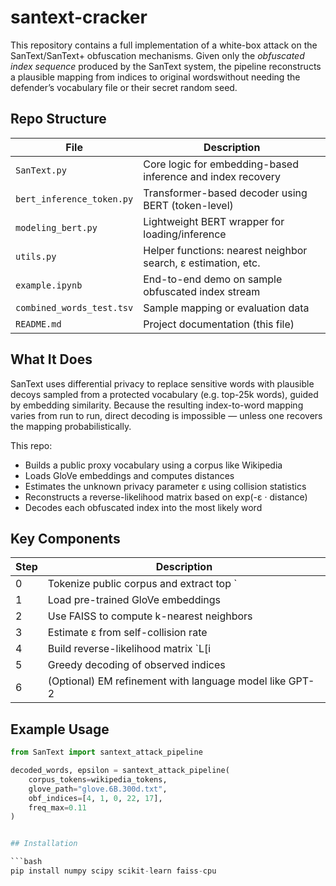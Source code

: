# santext-cracker
 This repository contains a full implementation of a white-box attack on the SanText/SanText+ obfuscation mechanisms. Given only the *obfuscated index sequence* produced by the SanText system, the pipeline reconstructs a plausible mapping from indices to original wordswithout needing the defender’s vocabulary file or their secret random seed.


## Repo Structure
| File                      | Description |
|---------------------------|-------------|
| `SanText.py`              | Core logic for embedding-based inference and index recovery |
| `bert_inference_token.py` | Transformer-based decoder using BERT (token-level) |
| `modeling_bert.py`        | Lightweight BERT wrapper for loading/inference |
| `utils.py`                | Helper functions: nearest neighbor search, ε estimation, etc. |
| `example.ipynb`           | End-to-end demo on sample obfuscated index stream |
| `combined_words_test.tsv` | Sample mapping or evaluation data |
| `README.md`               | Project documentation (this file) |

## What It Does

SanText uses differential privacy to replace sensitive words with plausible decoys sampled from a protected vocabulary (e.g. top-25k words), guided by embedding similarity. Because the resulting index-to-word mapping varies from run to run, direct decoding is impossible — unless one recovers the mapping probabilistically.

This repo:
- Builds a public proxy vocabulary using a corpus like Wikipedia
- Loads GloVe embeddings and computes distances
- Estimates the unknown privacy parameter ε using collision statistics
- Reconstructs a reverse-likelihood matrix based on exp(-ε · distance)
- Decodes each obfuscated index into the most likely word

## Key Components

| Step | Description |
|------|-------------|
| 0    | Tokenize public corpus and extract top `|Vᴘ|` words |
| 1    | Load pre-trained GloVe embeddings |
| 2    | Use FAISS to compute k-nearest neighbors |
| 3    | Estimate ε from self-collision rate |
| 4    | Build reverse-likelihood matrix `L[i | j]` |
| 5    | Greedy decoding of observed indices |
| 6    | (Optional) EM refinement with language model like GPT-2 |

##  Example Usage

```python
from SanText import santext_attack_pipeline

decoded_words, epsilon = santext_attack_pipeline(
    corpus_tokens=wikipedia_tokens,
    glove_path="glove.6B.300d.txt",
    obf_indices=[4, 1, 0, 22, 17],
    freq_max=0.11
)


## Installation

```bash
pip install numpy scipy scikit-learn faiss-cpu
